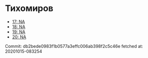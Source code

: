 # Тихомиров
- [17: NA](17.md)
- [18: NA](18.md)
- [19: NA](19.md)
- [20: NA](20.md)

Commit: db2bede0983f1b0577a3effc006ab398f2c5c46e
 fetched at: 20201015-083254
